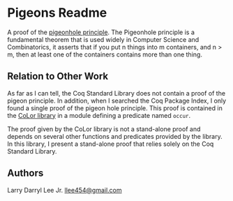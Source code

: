 Pigeons Readme
==============

A proof of the [pigeonhole principle](https://en.wikipedia.org/wiki/Pigeonhole_principle). The Pigeonhole principle
is a fundamental theorem that is used widely in Computer Science and
Combinatorics, it asserts that if you put n things into m containers,
and n > m, then at least one of the containers contains more than
one thing.

Relation to Other Work
----------------------

As far as I can tell, the Coq Standard Library does not contain
a proof of the pigeon principle. In addition, when I searched the
Coq Package Index, I only found a single proof of the pigeon hole
principle. This proof is contained in the [CoLor library](https://github.com/fblanqui/color/blob/bd939824c1b9b3147cc596086627cca586fbbeed/Util/List/ListOccur.v) in a
module defining a predicate named `occur`.

The proof given by the CoLor library is not a stand-alone proof
and depends on several other functions and predicates provided by
the library. In this library, I present a stand-alone proof that
relies solely on the Coq Standard Library.

Authors
-------

Larry Darryl Lee Jr. <llee454@gmail.com>
